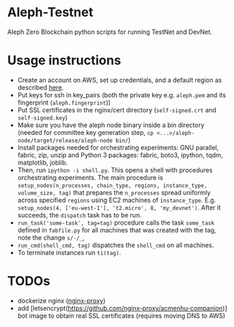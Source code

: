 # Aleph-Testnet

Aleph Zero Blockchain python scripts for running TestNet and DevNet.

# Usage instructions

- Create an account on AWS, set up credentials, and a default region as described [here](https://boto3.amazonaws.com/v1/documentation/api/latest/guide/quickstart.html#configuration).
- Put keys for ssh in key_pairs (both the private key e.g. `aleph.pem` and its fingerprint (`aleph.fingerprint`))
- Put SSL certificates in the nginx/cert directory (`self-signed.crt` and `self-signed.key`)
- Make sure you have the aleph node binary inside a bin directory (needed for committee key generation step, `cp <...>/aleph-node/target/release/aleph-node bin/`)
- Install packages needed for orchestrating experiments: GNU parallel, fabric, zip, unzip and Python 3 packages: fabric, boto3, ipython, tqdm, matplotlib, joblib.
- Then, run `ipython -i shell.py`. This opens a shell with procedures orchestrating experiments.
  The main procedure is `setup_nodes(n_processes, chain_type, regions, instance_type, volume_size, tag)` that prepares the `n_processes` spread
  uniformly across specified `regions` using EC2 machines of `instance_type`. E.g.
  `setup_nodes(4, ['eu-west-1'], 't2.micro', 8, 'my_devnet')`.
  After it succeeds, the `dispatch` task has to be run.
- `run_task('some-task', tag=tag)` procedure calls the task `some_task` defined in `fabfile.py` for all machines that was created with the tag, note the change `s/-/_`,
- `run_cmd(shell_cmd, tag)` dispatches the `shell_cmd` on all machines.
- To terminate instances run `ti(tag)`.

# TODOs

- dockerize nginx ([nginx-proxy](https://github.com/nginx-proxy/nginx-proxy))
- add [letsencrypt(https://github.com/nginx-proxy/acmenhu-companion)] bot image to obtain real SSL certificates (requires moving DNS to AWS)
